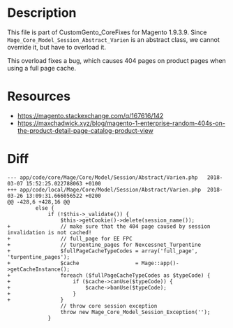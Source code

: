 # Description
This file is part of CustomGento_CoreFixes for Magento 1.9.3.9. Since `Mage_Core_Model_Session_Abstract_Varien` is an abstract class, we cannot override it, but have to overload it.

This overload fixes a bug, which causes 404 pages on product pages when using a full page cache.

# Resources
* https://magento.stackexchange.com/q/167616/142
* https://maxchadwick.xyz/blog/magento-1-enterprise-random-404s-on-the-product-detail-page-catalog-product-view

# Diff
    --- app/code/core/Mage/Core/Model/Session/Abstract/Varien.php	2018-03-07 15:52:25.022788063 +0100
    +++ app/code/local/Mage/Core/Model/Session/Abstract/Varien.php	2018-03-26 13:09:31.666056522 +0200
    @@ -428,6 +428,16 @@
             else {
                 if (!$this->_validate()) {
                     $this->getCookie()->delete(session_name());
    +                // make sure that the 404 page caused by session invalidation is not cached!
    +                // full_page for EE FPC
    +                // turpentine_pages for Nexcessnet_Turpentine
    +                $fullPageCacheTypeCodes = array('full_page', 'turpentine_pages');
    +                $cache                  = Mage::app()->getCacheInstance();
    +                foreach ($fullPageCacheTypeCodes as $typeCode) {
    +                    if ($cache->canUse($typeCode)) {
    +                        $cache->banUse($typeCode);
    +                    }
    +                }
                     // throw core session exception
                     throw new Mage_Core_Model_Session_Exception('');
                 }
